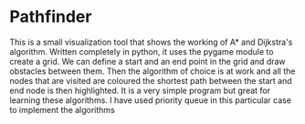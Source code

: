 # Pathfinder
This is a small visualization tool that shows the working of A* and Dijkstra's algorithm. Written completely in python, it uses the pygame module to create a grid. We can define a start and an end point in the grid and draw obstacles between them. Then the algorithm of choice is at work and all the nodes that are visited are coloured the shortest path between the start and end node is then highlighted. It is a very simple program but great for learning these algorithms. I have used priority queue in this particular case to implement the algorithms
